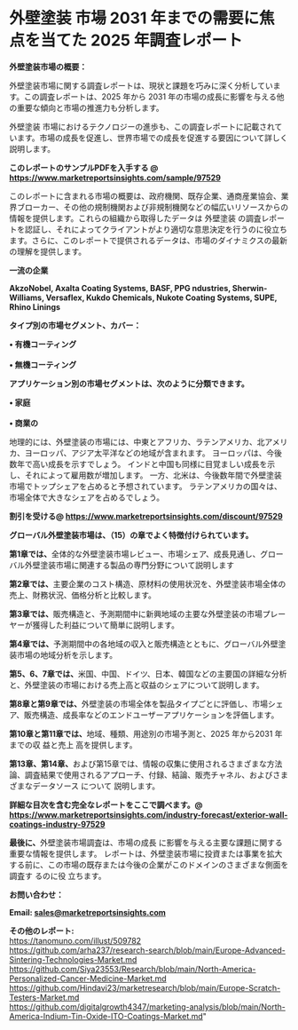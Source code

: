 # 外壁塗装 市場 2031 年までの需要に焦点を当てた 2025 年調査レポート

<strong><b>外壁塗装市場の概要：</b></strong>

外壁塗装市場に関する調査レポートは、現状と課題を巧みに深く分析しています。この調査レポートは、2025 年から 2031 年の市場の成長に影響を与える他の重要な傾向と市場の推進力も分析します。

外壁塗装 市場におけるテクノロジーの進歩も、この調査レポートに記載されています。市場の成長を促進し、世界市場での成長を促進する要因について詳しく説明します。

<strong>このレポートのサンプルPDFを入手する @ <a href=https://www.marketreportsinsights.com/sample/97529>https://www.marketreportsinsights.com/sample/97529</a></strong>

このレポートに含まれる市場の概要は、政府機関、既存企業、通商産業協会、業界ブローカー、その他の規制機関および非規制機関などの幅広いリソースからの情報を提供します。これらの組織から取得したデータは 外壁塗装 の調査レポートを認証し、それによってクライアントがより適切な意思決定を行うのに役立ちます。さらに、このレポートで提供されるデータは、市場のダイナミクスの最新の理解を提供します。

<strong>一流の企業</strong>

<strong><b>AkzoNobel, Axalta Coating Systems, BASF, PPG ndustries, Sherwin-Williams, Versaflex, Kukdo Chemicals, Nukote Coating Systems, SUPE, Rhino Linings</b></strong>

<strong><b>タイプ別の市場セグメント、カバー：</b></strong>

<strong>• 有機コーティング<br><br>• 無機コーティング</strong>

<strong><b>アプリケーション別の市場セグメントは、次のように分類できます。</b></strong>

<strong>• 家庭<br><br>• 商業の</strong>

 地理的には、外壁塗装の市場には、中東とアフリカ、ラテンアメリカ、北アメリカ、ヨーロッパ、アジア太平洋などの地域が含まれます。 ヨーロッパは、今後数年で高い成長を示すでしょう。 インドと中国も同様に目覚ましい成長を示し、それによって雇用数が増加します。 一方、北米は、今後数年間で外壁塗装市場でトップシェアを占めると予想されています。 ラテンアメリカの国々は、市場全体で大きなシェアを占めるでしょう。

<strong>割引を受ける@ <a href=https://www.marketreportsinsights.com/discount/97529>https://www.marketreportsinsights.com/discount/97529</a></strong>

<strong><b>グローバル外壁塗装市場は、（15）の章でよく特徴付けられています。</b></strong>

<strong><b>第</b></strong><strong><b>1章では、</b></strong>全体的な外壁塗装市場レビュー、市場シェア、成長見通し、グローバル外壁塗装市場に関連する製品の専門分野について説明します

<strong><b>第2章では、</b></strong>主要企業のコスト構造、原材料の使用状況を、外壁塗装市場全体の売上、財務状況、価格分析と比較します。

<strong><b>第3章では、</b></strong>販売構造と、予測期間中に新興地域の主要な外壁塗装の市場プレーヤーが獲得した利益について簡単に説明します。

<strong><b>第4章では、</b></strong>予測期間中の各地域の収入と販売構造とともに、グローバル外壁塗装市場の地域分析を示します。

<strong><b>第5、6、7章では、</b></strong>米国、中国、ドイツ、日本、韓国などの主要国の詳細な分析と、外壁塗装の市場における売上高と収益のシェアについて説明します。

<strong><b>第8章と第9章では、</b></strong>外壁塗装の市場全体を製品タイプごとに評価し、市場シェア、販売構造、成長率などのエンドユーザーアプリケーションを評価します。

<strong><b>第10章と第11章では、</b></strong>地域、種類、用途別の市場予測と、2025 年から2031 年までの収 益と売上 高を提供します。

<strong><b>第13章、第14章、</b></strong>および第15章では、情報の収集に使用されるさまざまな方法論、調査結果で使用されるアプローチ、付録、結論、販売チャネル、およびさまざまなデータソース について 説明します。

<strong>詳細な目次を含む完全なレポートをここで調べます。@ <a href=https://www.marketreportsinsights.com/industry-forecast/exterior-wall-coatings-industry-97529>https://www.marketreportsinsights.com/industry-forecast/exterior-wall-coatings-industry-97529</a></strong>

<strong><b>最後に、</b></strong>外壁塗装市場調査は、市場の成長 に影響を</a>与える主要な課題に関する重要な情報を提供します。 レポートは、外壁塗装市場に投資または事業を拡大する前に、この市場の既存または今後の企業がこのドメインのさまざまな側面を調査す るのに役 立ちます。

<strong><b>お問い合わせ：</b></strong>

<strong>Email: </strong><a href=mailto:sales@marketreportsinsights.com><strong>sales@marketreportsinsights.com</strong></a>

<strong>その他のレポート:</strong>
<br>
<a href=https://tanomuno.com/illust/509782>https://tanomuno.com/illust/509782</a>
<br>
<a href=https://github.com/arha237/research-search/blob/main/Europe-Advanced-Sintering-Technologies-Market.md>https://github.com/arha237/research-search/blob/main/Europe-Advanced-Sintering-Technologies-Market.md</a>
<br>
<a href=https://github.com/Siya23553/Research/blob/main/North-America-Personalized-Cancer-Medicine-Market.md>https://github.com/Siya23553/Research/blob/main/North-America-Personalized-Cancer-Medicine-Market.md</a>
<br>
<a href=https://github.com/Hindavi23/marketresearch/blob/main/Europe-Scratch-Testers-Market.md>https://github.com/Hindavi23/marketresearch/blob/main/Europe-Scratch-Testers-Market.md</a>
<br>
<a href=https://github.com/digitalgrowth4347/marketing-analysis/blob/main/North-America-Indium-Tin-Oxide-ITO-Coatings-Market.md>https://github.com/digitalgrowth4347/marketing-analysis/blob/main/North-America-Indium-Tin-Oxide-ITO-Coatings-Market.md</a>"
